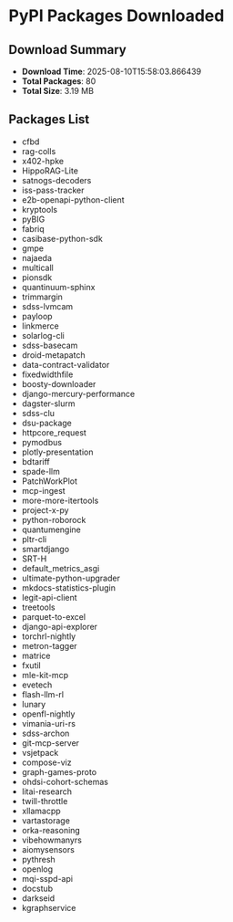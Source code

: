# PyPI Packages Downloaded

## Download Summary
- **Download Time**: 2025-08-10T15:58:03.866439
- **Total Packages**: 80
- **Total Size**: 3.19 MB

## Packages List
- cfbd
- rag-colls
- x402-hpke
- HippoRAG-Lite
- satnogs-decoders
- iss-pass-tracker
- e2b-openapi-python-client
- kryptools
- pyBIG
- fabriq
- casibase-python-sdk
- gmpe
- najaeda
- multicall
- pionsdk
- quantinuum-sphinx
- trimmargin
- sdss-lvmcam
- payloop
- linkmerce
- solarlog-cli
- sdss-basecam
- droid-metapatch
- data-contract-validator
- fixedwidthfile
- boosty-downloader
- django-mercury-performance
- dagster-slurm
- sdss-clu
- dsu-package
- httpcore_request
- pymodbus
- plotly-presentation
- bdtariff
- spade-llm
- PatchWorkPlot
- mcp-ingest
- more-more-itertools
- project-x-py
- python-roborock
- quantumengine
- pltr-cli
- smartdjango
- SRT-H
- default_metrics_asgi
- ultimate-python-upgrader
- mkdocs-statistics-plugin
- legit-api-client
- treetools
- parquet-to-excel
- django-api-explorer
- torchrl-nightly
- metron-tagger
- matrice
- fxutil
- mle-kit-mcp
- evetech
- flash-llm-rl
- lunary
- openfl-nightly
- vimania-uri-rs
- sdss-archon
- git-mcp-server
- vsjetpack
- compose-viz
- graph-games-proto
- ohdsi-cohort-schemas
- litai-research
- twill-throttle
- xllamacpp
- vartastorage
- orka-reasoning
- vibehowmanyrs
- aiomysensors
- pythresh
- openlog
- mqi-sspd-api
- docstub
- darkseid
- kgraphservice
